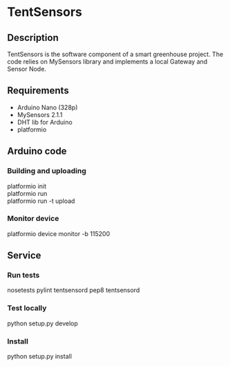 # TentSensors

## Description

TentSensors is the software component of a smart greenhouse
project. The code relies on MySensors library and implements a local
Gateway and Sensor Node.

## Requirements

* Arduino Nano (328p)
* MySensors 2.1.1
* DHT lib for Arduino
* platformio

## Arduino code

### Building and uploading
  platformio init  
  platformio run  
  platformio run -t upload

### Monitor device
  platformio device monitor -b 115200

## Service

### Run tests
  nosetests
  pylint tentsensord
  pep8 tentsensord

### Test locally
  python setup.py develop

### Install
  python setup.py install
